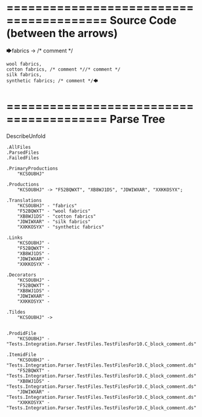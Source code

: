 ========================================
Source Code (between the arrows)
========================================

🡆fabrics -> /* comment */

	wool fabrics,
	cotton fabrics, /* comment *//* comment */
	silk fabrics,
	synthetic fabrics; /* comment */🡄

========================================
Parse Tree
========================================
DescribeUnfold

    .AllFiles
    .ParsedFiles
    .FailedFiles

    .PrimaryProductions
        "KCSOU8HJ" 

    .Productions
        "KCSOU8HJ" -> "F52BQWXT", "XB8WJ1DS", "JDWIWXAR", "XXKKOSYX";

    .Translations
        "KCSOU8HJ" - "fabrics"
        "F52BQWXT" - "wool fabrics"
        "XB8WJ1DS" - "cotton fabrics"
        "JDWIWXAR" - "silk fabrics"
        "XXKKOSYX" - "synthetic fabrics"

    .Links
        "KCSOU8HJ" - 
        "F52BQWXT" - 
        "XB8WJ1DS" - 
        "JDWIWXAR" - 
        "XXKKOSYX" - 

    .Decorators
        "KCSOU8HJ" - 
        "F52BQWXT" - 
        "XB8WJ1DS" - 
        "JDWIWXAR" - 
        "XXKKOSYX" - 

    .Tildes
        "KCSOU8HJ" -> 


    .ProdidFile
        "KCSOU8HJ" - "Tests.Integration.Parser.TestFiles.TestFilesFor10.C_block_comment.ds"

    .ItemidFile
        "KCSOU8HJ" - "Tests.Integration.Parser.TestFiles.TestFilesFor10.C_block_comment.ds"
        "F52BQWXT" - "Tests.Integration.Parser.TestFiles.TestFilesFor10.C_block_comment.ds"
        "XB8WJ1DS" - "Tests.Integration.Parser.TestFiles.TestFilesFor10.C_block_comment.ds"
        "JDWIWXAR" - "Tests.Integration.Parser.TestFiles.TestFilesFor10.C_block_comment.ds"
        "XXKKOSYX" - "Tests.Integration.Parser.TestFiles.TestFilesFor10.C_block_comment.ds"

